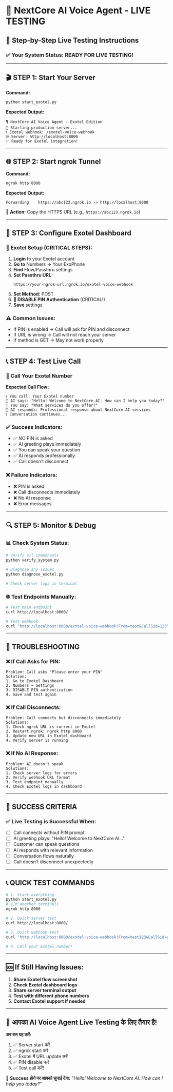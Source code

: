 # 🎯 NextCore AI Voice Agent - LIVE TESTING

## 🚀 Step-by-Step Live Testing Instructions

### ✅ Your System Status: READY FOR LIVE TESTING!

---

## 🎬 STEP 1: Start Your Server

**Command:**
```bash
python start_exotel.py
```

**Expected Output:**
```
🎙️ NextCore AI Voice Agent - Exotel Edition
🚀 Starting production server...
📞 Exotel webhook: /exotel-voice-webhook
🌐 Server: http://localhost:8000
✅ Ready for Exotel integration!
```

---

## 🌐 STEP 2: Start ngrok Tunnel

**Command:**
```bash
ngrok http 8000
```

**Expected Output:**
```
Forwarding    https://abc123.ngrok.io -> http://localhost:8000
```

**📝 Action:** Copy the HTTPS URL (e.g., `https://abc123.ngrok.io`)

---

## 📱 STEP 3: Configure Exotel Dashboard

### 🔧 Exotel Setup (CRITICAL STEPS):

1. **Login** to your Exotel account
2. **Go to** Numbers → Your ExoPhone
3. **Find** Flow/Passthru settings
4. **Set Passthru URL:** 
   ```
   https://your-ngrok-url.ngrok.io/exotel-voice-webhook
   ```
5. **Set Method:** POST
6. **🚨 DISABLE PIN Authentication** (CRITICAL!)
7. **Save** settings

### ⚠️ Common Issues:
- If PIN is enabled → Call will ask for PIN and disconnect
- If URL is wrong → Call will not reach your server
- If method is GET → May not work properly

---

## 📞 STEP 4: Test Live Call

### 🎯 Call Your Exotel Number

**Expected Call Flow:**
```
📞 You call: Your Exotel number
🤖 AI says: "Hello! Welcome to NextCore AI. How can I help you today?"
👤 You say: "What services do you offer?"
🤖 AI responds: Professional response about NextCore AI services
📞 Conversation continues...
```

### ✅ Success Indicators:
- ✅ NO PIN is asked
- ✅ AI greeting plays immediately
- ✅ You can speak your question
- ✅ AI responds professionally
- ✅ Call doesn't disconnect

### ❌ Failure Indicators:
- ❌ PIN is asked
- ❌ Call disconnects immediately
- ❌ No AI response
- ❌ Error messages

---

## 🔍 STEP 5: Monitor & Debug

### 📊 Check System Status:
```bash
# Verify all components
python verify_system.py

# Diagnose any issues
python diagnose_exotel.py

# Check server logs in terminal
```

### 🌐 Test Endpoints Manually:
```bash
# Test main endpoint
curl http://localhost:8000/

# Test webhook
curl "http://localhost:8000/exotel-voice-webhook?From=test&CallSid=123"
```

---

## 🔧 TROUBLESHOOTING

### ❌ If Call Asks for PIN:
```
Problem: Call asks "Please enter your PIN"
Solution: 
1. Go to Exotel Dashboard
2. Numbers → Settings
3. DISABLE PIN authentication
4. Save and test again
```

### ❌ If Call Disconnects:
```
Problem: Call connects but disconnects immediately
Solutions:
1. Check ngrok URL is correct in Exotel
2. Restart ngrok: ngrok http 8000
3. Update new URL in Exotel dashboard
4. Verify server is running
```

### ❌ If No AI Response:
```
Problem: AI doesn't speak
Solutions:
1. Check server logs for errors
2. Verify webhook URL format
3. Test endpoint manually
4. Check Exotel logs in dashboard
```

---

## 🎉 SUCCESS CRITERIA

### ✅ Live Testing is Successful When:
- [ ] Call connects without PIN prompt
- [ ] AI greeting plays: "Hello! Welcome to NextCore AI..."
- [ ] Customer can speak questions
- [ ] AI responds with relevant information
- [ ] Conversation flows naturally
- [ ] Call doesn't disconnect unexpectedly

---

## 📞 QUICK TEST COMMANDS

```bash
# 1. Start everything
python start_exotel.py
# (In another terminal)
ngrok http 8000

# 2. Quick server test
curl http://localhost:8000/

# 3. Quick webhook test  
curl "http://localhost:8000/exotel-voice-webhook?From=test123&CallSid=abc"

# 4. Call your Exotel number!
```

---

## 🆘 If Still Having Issues:

1. **Share Exotel flow screenshot**
2. **Check Exotel dashboard logs**
3. **Share server terminal output**
4. **Test with different phone numbers**
5. **Contact Exotel support if needed**

---

## 🎯 आपका AI Voice Agent Live Testing के लिए तैयार है!

**अब बस यह करें:**
1. ✅ Server start करें
2. ✅ ngrok start करें  
3. ✅ Exotel में URL update करें
4. ✅ PIN disable करें
5. ✅ Test call करें!

**🎉 Success होने पर आपको सुनाई देगा:**
*"Hello! Welcome to NextCore AI. How can I help you today?"*
